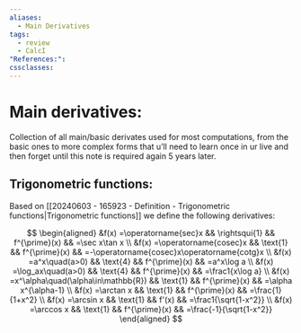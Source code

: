```yaml
---
aliases:
  - Main Derivatives
tags:
  - review
  - CalcI
"References:": 
cssclasses:
---
```

# Main derivatives: 
Collection of all main/basic derivates used for most computations, from the basic ones to more complex forms that u’ll need to learn once in ur live and then forget until this note is required again 5 years later. 

## Trigonometric functions: 
Based on [[20240603 - 165923 - Definition - Trigonometric functions|Trigonometric functions]] we define the following derivatives: 

$$
\begin{aligned}
&f(x) =\operatorname{sec}x && \rightsqui{1} && f^{\prime}(x) && =\sec x\tan x  \\
&f(x) =\operatorname{cosec}x && \text{1} && f^{\prime}(x) && =-\operatorname{cosec}x\operatorname{cotg}x  \\
&f(x) =a^x\quad(a>0) && \text{4} && f^{\prime}(x) && =a^x\log a  \\
&f(x) =\log_ax\quad(a>0) && \text{4} && f^{\prime}(x) && =\frac1{x\log a}  \\
&f(x) =x^\alpha\quad(\alpha\in\mathbb{R}) && \text{1} && f^{\prime}(x) && =\alpha x^{\alpha-1}  \\
&f(x) =\arctan x && \text{1} && f^{\prime}(x) && =\frac{1}{1+x^2}  \\
&f(x) =\arcsin x && \text{1} && f'(x) && =\frac1{\sqrt{1-x^2}}  \\
&f(x) =\arccos x && \text{1} && f^{\prime}(x) && =\frac{-1}{\sqrt{1-x^2}} 
\end{aligned}
$$

